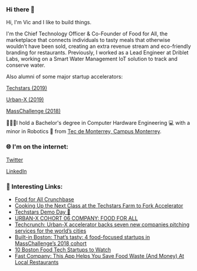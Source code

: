 ### Hi there 👋

Hi, I'm Vic and I like to build things.

I'm the Chief Technology Officer & Co-Founder of Food for All, the marketplace that connects individuals to tasty meals that otherwise wouldn’t have been sold, creating an extra revenue stream and eco-friendly branding for restaurants. Previously, I worked as a Lead Engineer at Driblet Labs, working on a Smart Water Management IoT solution to track and conserve water. 

Also alumni of some major startup accelerators:

[Techstars (2019)](https://www.techstars.com/newsroom/cooking-up-the-next-class-at-techstars-farm-to-fork)

[Urban-X (2019)](https://www.urban-x.com/company/food-for-all/)

[MassChallenge (2018)](https://masschallenge.org/startups?combine=food%20for%20all&industries=All%20industries&location=All%20locations&year=2018&status=any&startup=FoodforAll#eform)

👨🏻‍🎓I hold a Bachelor's degree in Computer Hardware Engineering 💻 with a minor in Robotics 🦾 from [Tec de Monterrey, Campus Monterrey](https://tec.mx/en/monterrey).

### 🌐 I'm on the internet:

[Twitter](https://twitter.com/viccarre)

[LinkedIn](https://www.linkedin.com/in/viccarre/)

### 📰 Interesting Links:

- [Food for All Crunchbase](https://www.crunchbase.com/organization/food-for-all#section-investors)
- [Cooking Up the Next Class at the Techstars Farm to Fork Accelerator](https://www.techstars.com/newsroom/cooking-up-the-next-class-at-techstars-farm-to-fork)
- [Techstars Demo Day 📸](https://twitter.com/FoodforAllapp/status/1184711397441261568)
- [URBAN-X COHORT 06 COMPANY: FOOD FOR ALL](https://www.youtube.com/watch?v=akwjvrCL2EI)
- [Techcrunch: Urban-X accelerator backs seven new companies pitching services for the world’s cities](https://techcrunch.com/2019/06/06/urban-x-accelerator-backs-seven-new-companies-pitching-services-for-the-worlds-cities/)
- [Built-in Boston: That’s tasty: 4 food-focused startups in MassChallenge’s 2018 cohort](https://www.builtinboston.com/2018/05/29/food-startups-masschallenge-2018)
- [10 Boston Food Tech Startups to Watch](https://www.nbcboston.com/news/local/10_boston_food_tech_startups_to_watch/50654/)
- [Fast Company: This App Helps You Save Food Waste (And Money) At Local Restaurants](https://www.fastcompany.com/3064898/this-app-helps-you-save-food-waste-and-money-at-local-restaurants)


<!--
**viccarre/viccarre** is a ✨ _special_ ✨ repository because its `README.md` (this file) appears on your GitHub profile.

Here are some ideas to get you started:

- 🔭 I’m currently working on ...
- 🌱 I’m currently learning ...
- 👯 I’m looking to collaborate on ...
- 🤔 I’m looking for help with ...
- 💬 Ask me about ...
- 📫 How to reach me: ...
- 😄 Pronouns: ...
- ⚡ Fun fact: ...
-->
